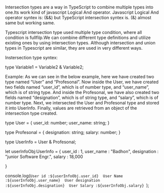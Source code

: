 
<!-- intersection types -->
Intersection types are a way in TypeScript to combine multiple types into one.Its work kind of javascript Logical And operator. Javascript Logical And operator syntex is: (&&) but TypeScript intersection syntex is. (&) almost same but working same.

Typescript intersection type used multiple type condition, where all condition is fullfilp.We can combine different type definitions and utilize existing ones by using intersection types. Although intersection and union types in Typescript are similar, they are used in very different ways.

Instersection type syntex:

type Variable1 = Variable2 & Variable2;


Example:
As we can see in the below example, here we have created two type named “User” and “Profesonal”. Now inside the User, we have created two fields named “user_id”, which is of number type, and “user_name”, which is of string type. And inside the Profesonal, we have also created two fields named “designation”, which is of string type, and “salary”, which is of number type. Next, we intersected the User and Profesonal type and stored it into UserInfo. Finally, values are retrieved from an object of the intersection type created.

type User = {
   user_id: number;
   user_name: string;
}

type Profesonal = {
   designation: string;
   salary: number;
}

type UserInfo = User & Profesonal;

let userInfoObj:UserInfo = {
    user_id : 1,
    user_name : "Badhon",
    designation : "junior Software Engr.",
    salary : 18,000

}

console.log(`
User id :${userInfoObj.user_id} 
User Name :${userInfoObj.user_name} 
User designation :${userInfoObj.designation} 
User Salary :${userInfoObj.salary} 
`);    

